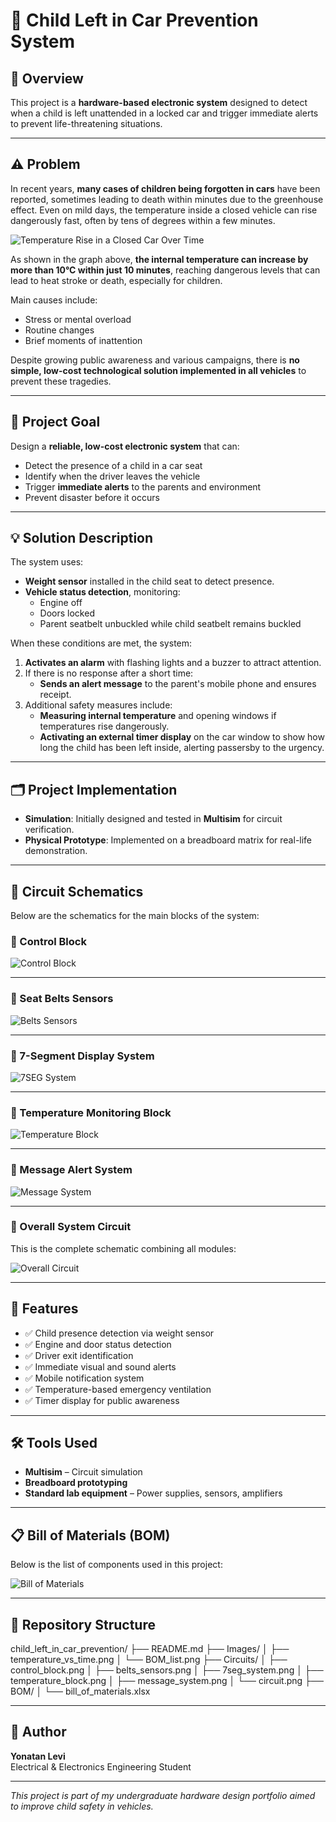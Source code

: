 # 🚗 Child Left in Car Prevention System

## 📌 Overview

This project is a **hardware-based electronic system** designed to detect when a child is left unattended in a locked car and trigger immediate alerts to prevent life-threatening situations.

---

## ⚠️ Problem

In recent years, **many cases of children being forgotten in cars** have been reported, sometimes leading to death within minutes due to the greenhouse effect. Even on mild days, the temperature inside a closed vehicle can rise dangerously fast, often by tens of degrees within a few minutes.

![Temperature Rise in a Closed Car Over Time](Images/temperature_vs_time.png)

As shown in the graph above, **the internal temperature can increase by more than 10°C within just 10 minutes**, reaching dangerous levels that can lead to heat stroke or death, especially for children.

Main causes include:
- Stress or mental overload
- Routine changes
- Brief moments of inattention

Despite growing public awareness and various campaigns, there is **no simple, low-cost technological solution implemented in all vehicles** to prevent these tragedies.

---

## 🎯 Project Goal

Design a **reliable, low-cost electronic system** that can:
- Detect the presence of a child in a car seat
- Identify when the driver leaves the vehicle
- Trigger **immediate alerts** to the parents and environment
- Prevent disaster before it occurs

---

## 💡 Solution Description

The system uses:
- **Weight sensor** installed in the child seat to detect presence.
- **Vehicle status detection**, monitoring:
  - Engine off
  - Doors locked
  - Parent seatbelt unbuckled while child seatbelt remains buckled

When these conditions are met, the system:
1. **Activates an alarm** with flashing lights and a buzzer to attract attention.
2. If there is no response after a short time:
   - **Sends an alert message** to the parent's mobile phone and ensures receipt.
3. Additional safety measures include:
   - **Measuring internal temperature** and opening windows if temperatures rise dangerously.
   - **Activating an external timer display** on the car window to show how long the child has been left inside, alerting passersby to the urgency.

---

## 🗂️ Project Implementation

- **Simulation**: Initially designed and tested in **Multisim** for circuit verification.
- **Physical Prototype**: Implemented on a breadboard matrix for real-life demonstration.

---

## 🔌 Circuit Schematics

Below are the schematics for the main blocks of the system:

### 📝 Control Block
![Control Block](Circuits/control_block.png)

---

### 📝 Seat Belts Sensors
![Belts Sensors](Circuits/belts_sensors.png)

---

### 📝 7-Segment Display System
![7SEG System](Circuits/7seg_system.png)

---

### 📝 Temperature Monitoring Block
![Temperature Block](Circuits/temperature_block.png)

---

### 📝 Message Alert System
![Message System](Circuits/message_system.png)

---

### 📝 Overall System Circuit

This is the complete schematic combining all modules:

![Overall Circuit](Circuits/circuit.png)

---

## 🔧 Features

- ✅ Child presence detection via weight sensor
- ✅ Engine and door status detection
- ✅ Driver exit identification
- ✅ Immediate visual and sound alerts
- ✅ Mobile notification system
- ✅ Temperature-based emergency ventilation
- ✅ Timer display for public awareness

---

## 🛠️ Tools Used

- **Multisim** – Circuit simulation
- **Breadboard prototyping**
- **Standard lab equipment** – Power supplies, sensors, amplifiers

---

## 📋 Bill of Materials (BOM)

Below is the list of components used in this project:

![Bill of Materials](Images/BOM_list.png)

---

## 📁 Repository Structure
child_left_in_car_prevention/
├── README.md
├── Images/
│ ├── temperature_vs_time.png
│ └── BOM_list.png
├── Circuits/
│ ├── control_block.png
│ ├── belts_sensors.png
│ ├── 7seg_system.png
│ ├── temperature_block.png
│ ├── message_system.png
│ └── circuit.png
├── BOM/
│ └── bill_of_materials.xlsx


---

## 👤 Author

**Yonatan Levi**  
Electrical & Electronics Engineering Student

---

*This project is part of my undergraduate hardware design portfolio aimed to improve child safety in vehicles.*
